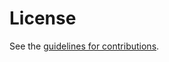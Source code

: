 # License

See the
[guidelines for contributions](https://github.com/rifaat-shekh-yusef/ietf-draft-template/blob//CONTRIBUTING.md).
